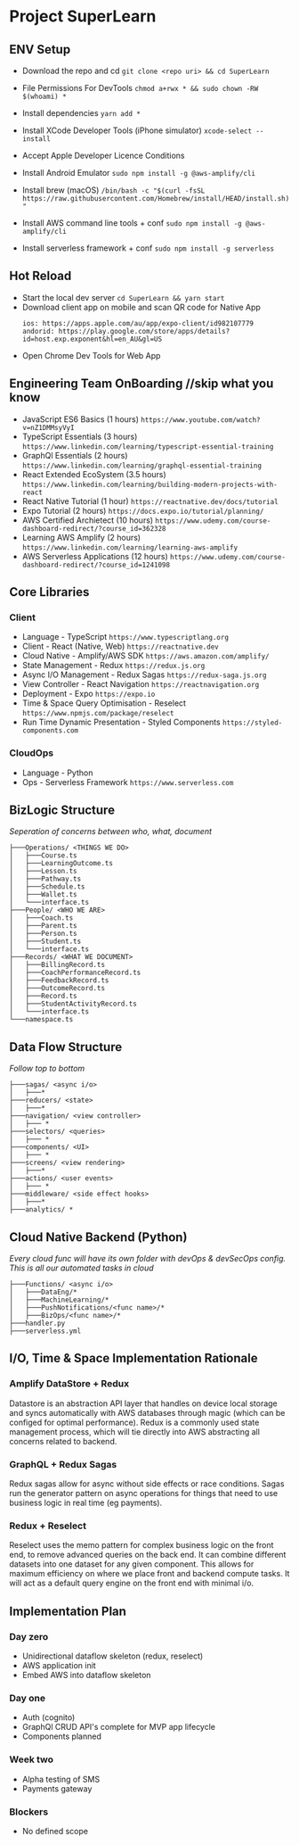 # Project SuperLearn


## ENV Setup


- Download the repo and cd
  ``git clone <repo uri> && cd SuperLearn``
  
- File Permissions For DevTools
  ```chmod a+rwx * && sudo chown -RW $(whoami) *```
- Install dependencies
  ``yarn add *``
- Install XCode Developer Tools (iPhone simulator)
  ``xcode-select --install``
- Accept Apple Developer Licence Conditions
- Install Android Emulator
  ``sudo npm install -g @aws-amplify/cli``
- Install brew (macOS)
  ``/bin/bash -c "$(curl -fsSL https://raw.githubusercontent.com/Homebrew/install/HEAD/install.sh)"``
- Install AWS command line tools + conf
  ``sudo npm install -g @aws-amplify/cli``
- Install serverless framework + conf
  ``sudo npm install -g serverless``

## Hot Reload

- Start the local dev server
```cd SuperLearn && yarn start```
- Download client app on mobile and scan QR code for Native App
  ```
  ios: https://apps.apple.com/au/app/expo-client/id982107779
  andorid: https://play.google.com/store/apps/details?id=host.exp.exponent&hl=en_AU&gl=US
  ```
- Open Chrome Dev Tools for Web App

## Engineering Team OnBoarding //skip what you know


- JavaScript ES6 Basics (1 hours) ``https://www.youtube.com/watch?v=nZ1DMMsyVyI``
- TypeScript Essentials (3 hours) ``https://www.linkedin.com/learning/typescript-essential-training``
- GraphQl Essentials (2 hours) ``https://www.linkedin.com/learning/graphql-essential-training``
- React Extended EcoSystem (3.5 hours) ``https://www.linkedin.com/learning/building-modern-projects-with-react``
- React Native Tutorial (1 hour) ``https://reactnative.dev/docs/tutorial``
- Expo Tutorial (2 hours) ``https://docs.expo.io/tutorial/planning/``
- AWS Certified Archietect (10 hours) ``https://www.udemy.com/course-dashboard-redirect/?course_id=362328``
- Learning AWS Amplify (2 hours) ``https://www.linkedin.com/learning/learning-aws-amplify``
- AWS Serverless Applications (12 hours) ``https://www.udemy.com/course-dashboard-redirect/?course_id=1241098``

## Core Libraries

### Client
- Language - TypeScript ``https://www.typescriptlang.org``
- Client - React (Native, Web) ``https://reactnative.dev``
- Cloud Native - Amplify/AWS SDK ``https://aws.amazon.com/amplify/``
- State Management - Redux ``https://redux.js.org``
- Async I/O Management - Redux Sagas ``https://redux-saga.js.org``
- View Controller - React Navigation ``https://reactnavigation.org``
- Deployment - Expo ``https://expo.io``
- Time & Space Query Optimisation - Reselect ``https://www.npmjs.com/package/reselect``
- Run Time Dynamic Presentation - Styled Components ``https://styled-components.com``

### CloudOps
- Language - Python
- Ops - Serverless Framework ``https://www.serverless.com``


## BizLogic Structure
_Seperation of concerns between who, what, document_



```
├───Operations/ <THINGS WE DO>
│   ├───Course.ts
│   ├───LearningOutcome.ts
│   ├───Lesson.ts
│   ├───Pathway.ts
│   ├───Schedule.ts
│   ├───Wallet.ts
│   └───interface.ts
├───People/ <WHO WE ARE>
│   ├───Coach.ts
│   ├───Parent.ts
│   ├───Person.ts
│   ├───Student.ts
│   └───interface.ts
├───Records/ <WHAT WE DOCUMENT>
│   ├───BillingRecord.ts
│   ├───CoachPerformanceRecord.ts
│   ├───FeedbackRecord.ts
│   ├───OutcomeRecord.ts
│   ├───Record.ts
│   ├───StudentActivityRecord.ts
│   └───interface.ts
└───namespace.ts
```

## Data Flow Structure 

_Follow top to bottom_


```
├───sagas/ <async i/o>
│   ├───*
├───reducers/ <state>
│   ├───*
├───navigation/ <view controller>
│   ├─── *
├───selectors/ <queries>
│   ├─── *
├───components/ <UI>
│   ├─── *
├───screens/ <view rendering>
│   ├───*
├───actions/ <user events>
│   ├─── *
├───middleware/ <side effect hooks>
│   ├───*
├───analytics/ *
```


## Cloud Native Backend (Python)

_Every cloud func will have its own folder with devOps & devSecOps config. This is all our automated tasks in cloud_


```
├───Functions/ <async i/o>
│   ├───DataEng/*
│   ├───MachineLearning/*
│   ├───PushNotifications/<func name>/*
│   ├───BizOps/<func name>/*
├───handler.py
├───serverless.yml
```


## I/O, Time & Space Implementation Rationale



### Amplify DataStore + Redux
Datastore is an abstraction API layer that handles on device local storage and syncs automatically with AWS databases through magic (which can be configed for optimal performance). Redux is a commonly used state management process, which will tie directly into AWS abstracting all concerns related to backend.

### GraphQL + Redux Sagas
Redux sagas allow for async without side effects or race conditions. Sagas run the generator pattern on async operations for things that need to use business logic in real time (eg payments).

### Redux + Reselect
Reselect uses the memo pattern for complex business logic on the front end, to remove advanced queries on the back end. It can combine different datasets into one dataset for any given component. This allows for maximum  efficiency on where we place front and backend compute tasks. It will act as a default query engine on the front end with minimal i/o.

## Implementation Plan



### Day zero
- Unidirectional dataflow skeleton (redux, reselect)
- AWS application init
- Embed AWS into dataflow skeleton
  
### Day one
- Auth (cognito)
- GraphQl CRUD API's complete for MVP app lifecycle
- Components planned

### Week two
- Alpha testing of SMS
- Payments gateway

### Blockers
- No defined scope